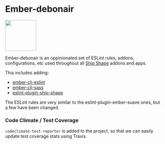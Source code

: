 # Ember-debonair

<a href="https://shipshape.io/"><img src="http://i.imgur.com/bU4ABmk.png" width="100" height="100"/></a>

Ember-debonair is an oppinionated set of ESLint rules, addons, configurations, etc used throughout all [Ship Shape](https://shipshape.io) addons and apps.

This includes adding:
* [ember-cli-eslint](https://github.com/ember-cli/ember-cli-eslint)
* [ember-cli-sass](https://github.com/aexmachina/ember-cli-sass)
* [eslint-plugin-ship-shape](https://github.com/shipshapecode/eslint-plugin-ship-shape)

The ESLint rules are very similar to the eslint-plugin-ember-suave ones, but a few have been changed.

### Code Climate / Test Coverage
`codeclimate-test-reporter` is added to the project, so that we can easily update test coverage stats using Travis.
